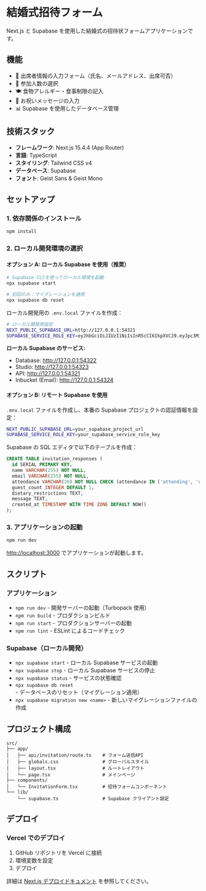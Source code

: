 # 結婚式招待フォーム

Next.js と Supabase を使用した結婚式の招待状フォームアプリケーションです。

## 機能

- 📝 出席者情報の入力フォーム（氏名、メールアドレス、出席可否）
- 👥 参加人数の選択
- 🍽️ 食物アレルギー・食事制限の記入
- 💌 お祝いメッセージの入力
- 📊 Supabase を使用したデータベース管理

## 技術スタック

- **フレームワーク**: Next.js 15.4.4 (App Router)
- **言語**: TypeScript
- **スタイリング**: Tailwind CSS v4
- **データベース**: Supabase
- **フォント**: Geist Sans & Geist Mono

## セットアップ

### 1. 依存関係のインストール

```bash
npm install
```

### 2. ローカル開発環境の選択

#### オプション A: ローカル Supabase を使用（推奨）

```bash
# Supabase CLIを使ってローカル環境を起動
npx supabase start

# 初回のみ：マイグレーションを適用
npx supabase db reset
```

ローカル開発用の `.env.local` ファイルを作成：

```bash
# ローカル開発用設定
NEXT_PUBLIC_SUPABASE_URL=http://127.0.0.1:54321
SUPABASE_SERVICE_ROLE_KEY=eyJhbGciOiJIUzI1NiIsInR5cCI6IkpXVCJ9.eyJpc3MiOiJzdXBhYmFzZS1kZW1vIiwicm9sZSI6InNlcnZpY2Vfcm9sZSIsImV4cCI6MTk4MzgxMjk5Nn0.EGIM96RAZx35lJzdJsyH-qQwv8Hdp7fsn3W0YpN81IU
```

**ローカル Supabase のサービス:**
- Database: http://127.0.0.1:54322
- Studio: http://127.0.0.1:54323
- API: http://127.0.0.1:54321
- Inbucket (Email): http://127.0.0.1:54324

#### オプション B: リモート Supabase を使用

`.env.local` ファイルを作成し、本番の Supabase プロジェクトの認証情報を設定：

```bash
NEXT_PUBLIC_SUPABASE_URL=your_supabase_project_url
SUPABASE_SERVICE_ROLE_KEY=your_supabase_service_role_key
```

Supabase の SQL エディタで以下のテーブルを作成：

```sql
CREATE TABLE invitation_responses (
  id SERIAL PRIMARY KEY,
  name VARCHAR(255) NOT NULL,
  email VARCHAR(255) NOT NULL,
  attendance VARCHAR(20) NOT NULL CHECK (attendance IN ('attending', 'not_attending')),
  guest_count INTEGER DEFAULT 1,
  dietary_restrictions TEXT,
  message TEXT,
  created_at TIMESTAMP WITH TIME ZONE DEFAULT NOW()
);
```

### 3. アプリケーションの起動

```bash
npm run dev
```

[http://localhost:3000](http://localhost:3000) でアプリケーションが起動します。

## スクリプト

### アプリケーション
- `npm run dev` - 開発サーバーの起動（Turbopack 使用）
- `npm run build` - プロダクションビルド
- `npm run start` - プロダクションサーバーの起動
- `npm run lint` - ESLint によるコードチェック

### Supabase（ローカル開発）
- `npx supabase start` - ローカル Supabase サービスの起動
- `npx supabase stop` - ローカル Supabase サービスの停止
- `npx supabase status` - サービスの状態確認
- `npx supabase db reset` - データベースのリセット（マイグレーション適用）
- `npx supabase migration new <name>` - 新しいマイグレーションファイルの作成

## プロジェクト構成

```
src/
├── app/
│   ├── api/invitation/route.ts    # フォーム送信API
│   ├── globals.css                # グローバルスタイル
│   ├── layout.tsx                 # ルートレイアウト
│   └── page.tsx                   # メインページ
├── components/
│   └── InvitationForm.tsx         # 招待フォームコンポーネント
└── lib/
    └── supabase.ts                # Supabase クライアント設定
```

## デプロイ

### Vercel でのデプロイ

1. GitHub リポジトリを Vercel に接続
2. 環境変数を設定
3. デプロイ

詳細は [Next.js デプロイドキュメント](https://nextjs.org/docs/app/building-your-application/deploying) を参照してください。

